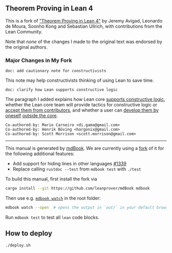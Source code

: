 Theorem Proving in Lean 4
-----------------------

This is a fork of ["Theorem Proving in Lean 4"](https://github.com/leanprover/theorem_proving_in_lean4)
by Jeremy Avigad, Leonardo de Moura, Soonho Kong and Sebastian Ullrich, with contributions from the Lean
Community.

Note that *none* of the changes I made to the original text was endorsed by the original authors.

### Major Changes in My Fork

    doc: add cautionary note for constructivists

This note may help constructivists thinking of using Lean to save time.

    doc: clarify how Lean supports constructive logic

The paragraph I added explains how Lean core [supports constructive
logic][classical-tactics], whether the Lean core team will provide
tactics for constructive logic or [accept them from
contributors][not-priority], and whether a user can [develop them by
oneself][not-stopping] [outside the core][possible].

[classical-tactics]: https://leanprover.zulipchat.com/#narrow/stream/348111-std4/topic/Movement.20from.20Std.20to.20Init/near/430339840
[not-priority]: https://leanprover.zulipchat.com/#narrow/stream/348111-std4/topic/How.20classical.20is.20std4.3F/near/383780177
[not-stopping]: https://leanprover.zulipchat.com/#narrow/stream/270676-lean4/topic/constructive.20tactic.20mode.20in.20lean/near/431685357
[possible]: https://leanprover.zulipchat.com/#narrow/stream/270676-lean4/topic/constructive.20tactic.20mode.20in.20lean/near/431714863

    Co-authored-by: Mario Carneiro <di.gama@gmail.com>
    Co-authored-by: Henrik Böving <hargonix@gmail.com>
    Co-authored-by: Scott Morrison <scott.morrison@gmail.com>

---

This manual is generated by [mdBook](https://github.com/rust-lang/mdBook). We are currently using a
[fork](https://github.com/leanprover/mdBook) of it for the following additional features:

* Add support for hiding lines in other languages [#1339](https://github.com/rust-lang/mdBook/pull/1339)
* Replace calling `rustdoc --test` from `mdbook test` with `./test`

To build this manual, first install the fork via
```bash
cargo install --git https://github.com/leanprover/mdBook mdbook
```
Then use e.g. [`mdbook watch`](https://rust-lang.github.io/mdBook/cli/watch.html) in the root folder:
```bash
mdbook watch --open  # opens the output in `out/` in your default browser
```

Run `mdbook test` to test all `lean` code blocks.

## How to deploy

```
./deploy.sh
```
